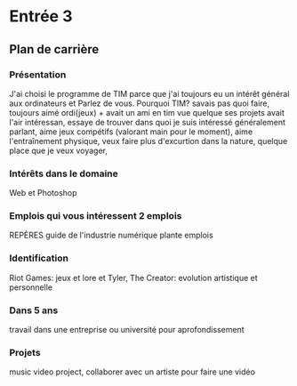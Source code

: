 # Entrée 3
## Plan de carrière

### Présentation
J'ai choisi le programme de TIM parce que j'ai toujours eu un intérêt général aux ordinateurs et 
Parlez de vous. Pourquoi TIM? savais pas quoi faire, toujours aimé ordi(jeux) + avait un ami en tim vue quelque ses projets avait l'air intéressan, essaye de trouver dans quoi je suis intéressé généralement parlant, aime jeux compétifs (valorant main pour le moment), aime l'entraînement physique, veux faire plus d'excurtion dans la nature, quelque place que je veux voyager,

### Intérêts dans le domaine
Web et Photoshop

### Emplois qui vous intéressent 2 emplois

REPÈRES
guide de l'industrie numérique
plante emplois
### Identification
Riot Games: jeux et lore          et   Tyler, The Creator: evolution artistique et personnelle
### Dans 5 ans
travail dans une entreprise ou université pour aprofondissement

### Projets
music video project, collaborer avec un artiste pour faire une vidéo 
